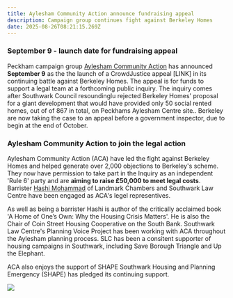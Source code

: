 ```yaml
---
title: Aylesham Community Action announce fundraising appeal
description: Campaign group continues fight against Berkeley Homes
date: 2025-08-26T08:21:15.269Z
---
```

### September 9 - launch date for fundraising appeal

Peckham campaign group [Aylesham Community Action](https://www.ayleshamcommunityaction.co.uk/) has announced **September 9** as the the launch of a CrowdJustice appeal \[LINK] in its continuing battle against Berkeley Homes.  The appeal is for funds to support a legal team at a forthcoming public inquiry.  The inquiry comes after Southwark Council resoundinglu rejected  Berkeley Homes' proposal for a giant development that would have provided only 50 social rented homes, out of of 867 in total, on Peckhams Aylesham Centre site..  Berkeley are now taking the case to an appeal before a government inspector, due to begin at the end of October.

### Aylesham Community Action to join the legal action

Aylesham Community Action (ACA) have led the fight against Berkeley Homes and helped generate over 2,000 objections to Berkeley's scheme.  They now have permission to take part in the Inquiry as an independent 'Rule 6' party and are **aiming to raise £50,000 to meet legal costs**.  Barrister [Hashi Mohammad](https://www.landmarkchambers.co.uk/barristers/hashi-mohamed) of Landmark Chambers and Southwark Law Centre have been engaged as ACA's legel representives.  

As well as being a barrister Hashi is author of the critically acclaimed book 'A Home of One’s Own: Why the Housing Crisis Matters'.  He is also the Chair of Coin Street Housing Cooperative on the South Bank. Southwark Law Centre's Planning Voice Project has been working with ACA throughout the Aylesham planning process.  SLC has been a consitent supporter of housing campaigns in Southwark, including Save Borough Triangle and Up the Elephant.

ACA also enjoys the support of SHAPE Southwark Housing and Planning Emergency (SHAPE) has pledged its continuing support. 



![](img/aca_demo_image_2025.png)